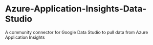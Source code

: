 # Azure-Application-Insights-Data-Studio
A community connector for Google Data Studio to pull data from Azure Application Insights
